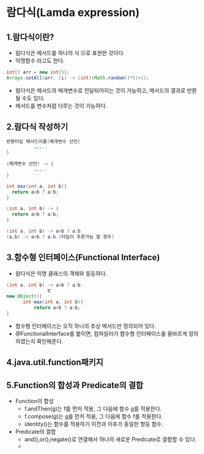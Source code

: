 # 람다식(Lamda expression)
## 1.람다식이란?
  - 람다식은 메서드를 하나의 식 으로 표현한 것이다.
  - 익명함수 라고도 한다.
  ```java
  int[] arr = new int[5];
  Arrays.setAll(arr, (i) -> (int)(Math.random()*5)+1);
  ```
  - 람다식은 메서드의 매개변수로 전달되어지는 것이 가능하고, 메서드의 결과로 반환될 수도 있다.
  - 메서드를 변수처럼 다루는 것이 가능하다.

## 2.람다식 작성하기
  ```java
  반환타입 메서드이름(매개변수 선언{
            .....
  }
  
  (매개변수 선언) -> {
            .....
  }
  ```
  
  ```java
  int max(int a, int b){
    return a>b ? a:b;
  }
  
  (int a, int b) -> {
    return a>b ? a:b;
  }
  
  (int a, int b) -> a>b ? a:b
  (a,b) -> a>b ? a:b (타입이 추론가능 할 경우)
  ```

## 3.함수형 인터페이스(Functional Interface)
  - 람다식은 익명 클래스의 객체와 동등하다.
  ```java
  (int a, int b) -> a>b ? a:b
                 ∇
  new Object(){
        int max(int a, int b){
            return a>b ? a:b;
  }
  ```
  - 함수형 인터페이스는 오직 하나의 추상 메서드만 정의되어 있다.
  - @FunctionalInterface를 붙이면, 컴파일러가 함수형 인터페이스를 올바르게 정의하였는지 확인해준다.
  
## 4.java.util.function패키지


## 5.Function의 합성과 Predicate의 결합
  - Function의 합성
    - f.andThen(g)는 f를 먼저 적용, 그 다음에 함수 g를 적용한다.
    - f.compose(g)는 g를 먼저 적용, 그 다음에 함수 f를 적용한다.
    - identity()는 함수를 적용하기 이전과 이후가 동일한 항등 함수.
  - Predicate의 결합
    - and(),or(),negate()로 연결해서 하나의 새로운 Predicate로 결합할 수 있다.
    -   
